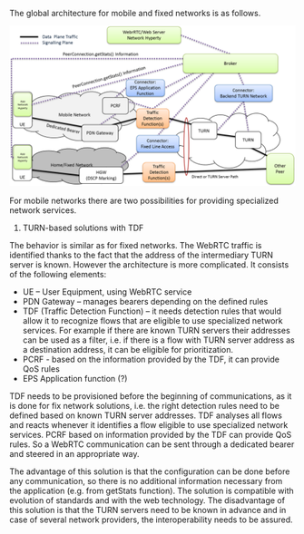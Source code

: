 The global architecture for mobile and fixed networks is as follows.

![Global architecture - fix + mobile](../images/global_arch.png)

For mobile networks there are two possibilities for providing specialized network services.

1.	TURN-based solutions with TDF

The behavior is similar as for fixed networks. The WebRTC traffic is identified thanks to the fact that the address of the intermediary TURN server is known. However the architecture is more complicated. It consists of the following elements:
- UE – User Equipment, using WebRTC service
- PDN Gateway – manages bearers depending on the defined rules
- TDF (Traffic Detection Function) – it needs detection rules that would allow it to recognize flows that are eligible to use specialized network services. For example if there are known TURN servers their addresses can be used as a filter, i.e. if there is a flow with TURN server address as a destination address, it can be eligible for prioritization.
- PCRF - based on the information provided by the TDF, it can provide QoS rules
- EPS Application function (?)

TDF needs to be provisioned before the beginning of communications, as it is done for fix network solutions, i.e. the right detection rules need to be defined based on known TURN server addresses. TDF analyses all flows and reacts whenever it identifies a flow eligible to use specialized network services. PCRF based on information provided by the TDF can provide QoS rules. So a WebRTC communication can be sent through a dedicated bearer and steered in an appropriate way.

The advantage of this solution is that the configuration can be done before any communication, so there is no additional information necessary from the application (e.g. from getStats function). The solution is compatible with evolution of standards and with the web technology. 
The disadvantage of this solution is that the TURN servers need to be known in advance and in case of several network providers, the interoperability needs to be assured. 

